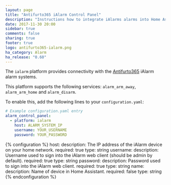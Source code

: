 ```yaml
---
layout: page
title: "Antifurto365 iAlarm Control Panel"
description: "Instructions how to integrate iAlarms alarms into Home Assistant."
date: 2017-11-30 20:00
sidebar: true
comments: false
sharing: true
footer: true
logo: antifurto365-ialarm.png
ha_category: Alarm
ha_release: "0.60"
---
```


The `ialarm` platform provides connectivity with the [Antifurto365](https://www.antifurtocasa365.it/) iAlarm alarm systems.

This platform supports the following services: `alarm_arm_away`, `alarm_arm_home` and `alarm_disarm`.

To enable this, add the following lines to your `configuration.yaml`:

```yaml
# Example configuration.yaml entry
alarm_control_panel:
  - platform: ialarm
    host: ALARM_SYSTEM_IP
    username: YOUR_USERNAME
    password: YOUR_PASSWORD
```

{% configuration %}
  host:
    description: The IP address of the iAlarm device on your home network.
    required: true
    type: string
  username:
    description: Username used to sign into the iAlarm web client (should be admin by default).
    required: true
    type: string
  password:
    description: Password used to sign into the iAlarm web client.
    required: true
    type: string
  name:
    description: Name of device in Home Assistant.
    required: false
    type: string
{% endconfiguration %}


